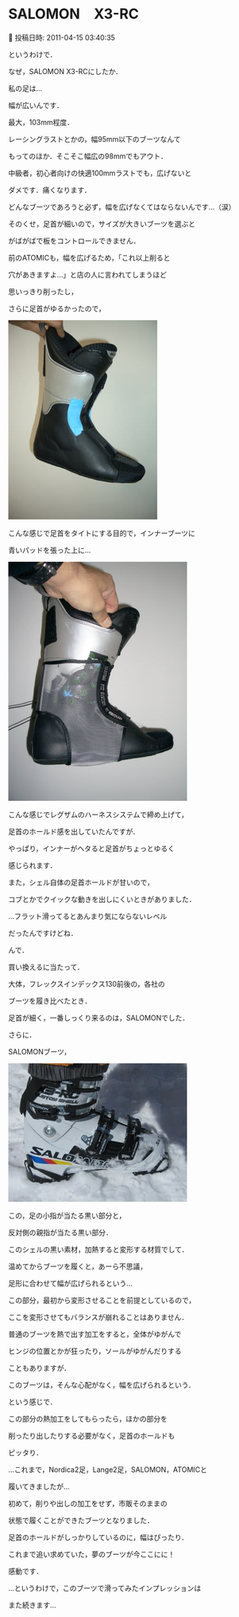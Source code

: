 # SALOMON　X3-RC

📅 投稿日時: 2011-04-15 03:40:35

というわけで．





なぜ，SALOMON X3-RCにしたか．





私の足は…


幅が広いんです．


最大，103mm程度．





レーシングラストとかの，幅95mm以下のブーツなんて


もってのほか．そこそこ幅広の98mmでもアウト．


中級者，初心者向けの快適100mmラストでも，広げないと


ダメです．痛くなります．


どんなブーツであろうと必ず，幅を広げなくてはならないんです…（涙）





そのくせ，足首が細いので，サイズが大きいブーツを選ぶと


がばがばで板をコントロールできません．





前のATOMICも，幅を広げるため，「これ以上削ると


穴があきますよ…」と店の人に言われてしまうほど


思いっきり削ったし，


さらに足首がゆるかったので，




![33ccc95268e16e1932badd9212333b1d.jpg](images/33ccc95268e16e1932badd9212333b1d.jpg)




こんな感じで足首をタイトにする目的で，インナーブーツに


青いパッドを張った上に…







![4ba4827d330da01b5f446541d98562e8.jpg](images/4ba4827d330da01b5f446541d98562e8.jpg)




こんな感じでレグザムのハーネスシステムで締め上げて，


足首のホールド感を出していたんですが．





やっぱり，インナーがヘタると足首がちょっとゆるく


感じられます．


また，シェル自体の足首ホールドが甘いので，


コブとかでクイックな動きを出しにくいときがありました．


…フラット滑ってるとあんまり気にならないレベル


だったんですけどね．





んで．


買い換えるに当たって．


大体，フレックスインデックス130前後の，各社の


ブーツを履き比べたとき．





足首が細く，一番しっくり来るのは，SALOMONでした．





さらに．


SALOMONブーツ，




![4d2a5e72ffd54d558c2e3fa847b57f57.jpg](images/4d2a5e72ffd54d558c2e3fa847b57f57.jpg)




この，足の小指が当たる黒い部分と，


反対側の親指が当たる黒い部分．


このシェルの黒い素材，加熱すると変形する材質でして．


温めてからブーツを履くと，あーら不思議，


足形に合わせて幅が広げられるという…





この部分，最初から変形させることを前提としているので，


ここを変形させてもバランスが崩れることはありません．


普通のブーツを熱で出す加工をすると，全体がゆがんで


ヒンジの位置とかが狂ったり，ソールがゆがんだりする


こともありますが．





このブーツは，そんな心配がなく，幅を広げられるという．





という感じで．


この部分の熱加工をしてもらったら，ほかの部分を


削ったり出したりする必要がなく，足首のホールドも


ピッタり．





…これまで，Nordica2足，Lange2足，SALOMON，ATOMICと


履いてきましたが…


初めて，削りや出しの加工をせず，市販そのままの


状態で履くことができたブーツとなりました．





足首のホールドがしっかりしているのに，幅はぴったり．


これまで追い求めていた，夢のブーツが今ここにに！


感動です．





…というわけで，このブーツで滑ってみたインプレッションは


また続きます…
